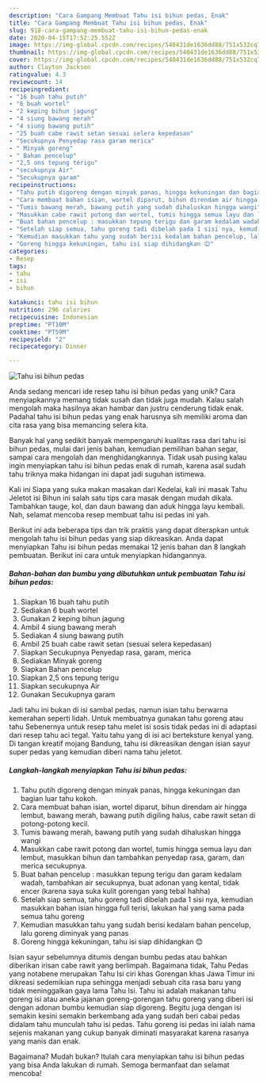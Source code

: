 ```yaml
---
description: "Cara Gampang Membuat Tahu isi bihun pedas, Enak"
title: "Cara Gampang Membuat Tahu isi bihun pedas, Enak"
slug: 918-cara-gampang-membuat-tahu-isi-bihun-pedas-enak
date: 2020-04-15T17:52:25.552Z
image: https://img-global.cpcdn.com/recipes/540431de1636dd88/751x532cq70/tahu-isi-bihun-pedas-foto-resep-utama.jpg
thumbnail: https://img-global.cpcdn.com/recipes/540431de1636dd88/751x532cq70/tahu-isi-bihun-pedas-foto-resep-utama.jpg
cover: https://img-global.cpcdn.com/recipes/540431de1636dd88/751x532cq70/tahu-isi-bihun-pedas-foto-resep-utama.jpg
author: Clayton Jackson
ratingvalue: 4.3
reviewcount: 14
recipeingredient:
- "16 buah tahu putih"
- "6 buah wortel"
- "2 keping bihun jagung"
- "4 siung bawang merah"
- "4 siung bawang putih"
- "25 buah cabe rawit setan sesuai selera kepedasan"
- "Secukupnya Penyedap rasa garam merica"
- " Minyak goreng"
- " Bahan pencelup"
- "2,5 ons tepung terigu"
- "secukupnya Air"
- "Secukupnya garam"
recipeinstructions:
- "Tahu putih digoreng dengan minyak panas, hingga kekuningan dan bagian luar tahu kokoh."
- "Cara membuat bahan isian, wortel diparut, bihun direndam air hingga lembut, bawang merah, bawang putih digiling halus, cabe rawit setan di potong-potong kecil."
- "Tumis bawang merah, bawang putih yang sudah dihaluskan hingga wangi"
- "Masukkan cabe rawit potong dan wortel, tumis hingga semua layu dan lembut, masukkan bihun dan tambahkan penyedap rasa, garam, dan merica secukupnya."
- "Buat bahan pencelup : masukkan tepung terigu dan garam kedalam wadah, tambahkan air secukupnya, buat adonan yang kental, tidak encer (karena saya suka kulit gorengan yang tebal hahha)"
- "Setelah siap semua, tahu goreng tadi dibelah pada 1 sisi nya, kemudian masukkan bahan isian hingga full terisi, lakukan hal yang sama pada semua tahu goreng"
- "Kemudian masukkan tahu yang sudah berisi kedalam bahan pencelup, lalu goreng diminyak yang panas"
- "Goreng hingga kekuningan, tahu isi siap dihidangkan 😊"
categories:
- Resep
tags:
- tahu
- isi
- bihun

katakunci: tahu isi bihun 
nutrition: 296 calories
recipecuisine: Indonesian
preptime: "PT10M"
cooktime: "PT59M"
recipeyield: "2"
recipecategory: Dinner

---
```



![Tahu isi bihun pedas](https://img-global.cpcdn.com/recipes/540431de1636dd88/751x532cq70/tahu-isi-bihun-pedas-foto-resep-utama.jpg)

Anda sedang mencari ide resep tahu isi bihun pedas yang unik? Cara menyiapkannya memang tidak susah dan tidak juga mudah. Kalau salah mengolah maka hasilnya akan hambar dan justru cenderung tidak enak. Padahal tahu isi bihun pedas yang enak harusnya sih memiliki aroma dan cita rasa yang bisa memancing selera kita.

Banyak hal yang sedikit banyak mempengaruhi kualitas rasa dari tahu isi bihun pedas, mulai dari jenis bahan, kemudian pemilihan bahan segar, sampai cara mengolah dan menghidangkannya. Tidak usah pusing kalau ingin menyiapkan tahu isi bihun pedas enak di rumah, karena asal sudah tahu triknya maka hidangan ini dapat jadi suguhan istimewa.

Kali ini Siapa yang suka makan masakan dari Kedelai, kali ini masak Tahu Jeletot isi Bihun ini salah satu tips cara masak dengan mudah dikala. Tambahkan tauge, kol, dan daun bawang dan aduk hingga layu kembali. Nah, selamat mencoba resep membuat tahu isi pedas ini yah.


Berikut ini ada beberapa tips dan trik praktis yang dapat diterapkan untuk mengolah tahu isi bihun pedas yang siap dikreasikan. Anda dapat menyiapkan Tahu isi bihun pedas memakai 12 jenis bahan dan 8 langkah pembuatan. Berikut ini cara untuk menyiapkan hidangannya.

<!--inarticleads1-->

##### Bahan-bahan dan bumbu yang dibutuhkan untuk pembuatan Tahu isi bihun pedas:

1. Siapkan 16 buah tahu putih
1. Sediakan 6 buah wortel
1. Gunakan 2 keping bihun jagung
1. Ambil 4 siung bawang merah
1. Sediakan 4 siung bawang putih
1. Ambil 25 buah cabe rawit setan (sesuai selera kepedasan)
1. Siapkan Secukupnya Penyedap rasa, garam, merica
1. Sediakan  Minyak goreng
1. Siapkan  Bahan pencelup
1. Siapkan 2,5 ons tepung terigu
1. Siapkan secukupnya Air
1. Gunakan Secukupnya garam


Jadi tahu ini bukan di isi sambal pedas, namun isian tahu berwarna kemerahan seperti lidah. Untuk membuatnya gunakan tahu goreng atau tahu Sebenernya untuk resep tahu melet isi sosis tidak pedas ini di adaptasi dari resep tahu aci tegal. Yaitu tahu yang di isi aci berteksture kenyal yang. Di tangan kreatif mojang Bandung, tahu isi dikreasikan dengan isian sayur super pedas yang kemudian diberi nama tahu jeletot. 

<!--inarticleads2-->

##### Langkah-langkah menyiapkan Tahu isi bihun pedas:

1. Tahu putih digoreng dengan minyak panas, hingga kekuningan dan bagian luar tahu kokoh.
1. Cara membuat bahan isian, wortel diparut, bihun direndam air hingga lembut, bawang merah, bawang putih digiling halus, cabe rawit setan di potong-potong kecil.
1. Tumis bawang merah, bawang putih yang sudah dihaluskan hingga wangi
1. Masukkan cabe rawit potong dan wortel, tumis hingga semua layu dan lembut, masukkan bihun dan tambahkan penyedap rasa, garam, dan merica secukupnya.
1. Buat bahan pencelup : masukkan tepung terigu dan garam kedalam wadah, tambahkan air secukupnya, buat adonan yang kental, tidak encer (karena saya suka kulit gorengan yang tebal hahha)
1. Setelah siap semua, tahu goreng tadi dibelah pada 1 sisi nya, kemudian masukkan bahan isian hingga full terisi, lakukan hal yang sama pada semua tahu goreng
1. Kemudian masukkan tahu yang sudah berisi kedalam bahan pencelup, lalu goreng diminyak yang panas
1. Goreng hingga kekuningan, tahu isi siap dihidangkan 😊


Isian sayur sebelumnya ditumis dengan bumbu pedas atau bahkan diberikan irisan cabe rawit yang berlimpah. Bagaimana tidak, Tahu Pedas yang notabene merupakan Tahu Isi ciri khas Gorengan khas Jawa Timur ini dikreasi sedemikian rupa sehingga menjadi sebuah cita rasa baru yang tidak meninggalkan gaya lama Tahu Isi. Tahu isi adalah makanan tahu goreng isi atau aneka jajanan goreng-gorengan tahu goreng yang diberi isi dengan adonan bumbu kemudian siap digoreng. Begitu juga dengan isi semakin kesini semakin berkembang ada yang sudah beri cabai pedas didalam tahu munculah tahu isi pedas. Tahu goreng isi pedas ini ialah nama sejenis makanan yang cukup banyak diminati masyarakat karena rasanya yang manis dan enak. 

Bagaimana? Mudah bukan? Itulah cara menyiapkan tahu isi bihun pedas yang bisa Anda lakukan di rumah. Semoga bermanfaat dan selamat mencoba!
